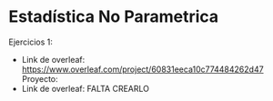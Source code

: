 # Estadística No Parametrica
Ejercicios 1:
- Link de overleaf: https://www.overleaf.com/project/60831eeca10c774484262d47
Proyecto: 
- Link de overleaf: FALTA CREARLO
